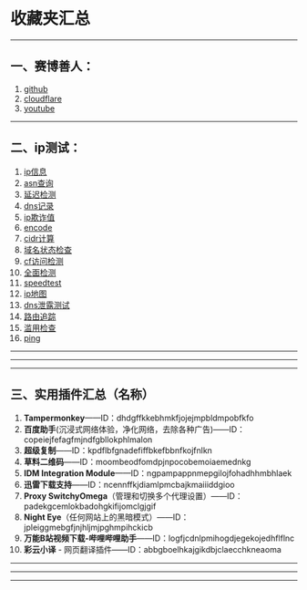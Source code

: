 # 收藏夹汇总

---

## 一、赛博善人：

1. [github](https://github.com/)
2. [cloudflare](https://www.cloudflare.com/)
3. [youtube](https://youtube.com/)

---

## 二、ip测试：

1. [ip信息](https://ipinfo.io/)
2. [asn查询](https://bgp.he.net/)
3. [延迟检测](https://www.itdog.cn/tcping/)
4. [dns记录](https://www.nslookup.io/)
5. [ip欺诈值](https://ip.ping0.cc/)
6. [encode](https://www.urlencoder.org/)
7. [cidr计算](https://www.sioe.cn/xinqing/CIDR.php)
8. [域名状态检查](https://lookup.icann.org/en/lookup)
9. [cf访问检测](https://ip.sb/)
10. [全面检测](https://ip.skk.moe/)
11. [speedtest](https://www.speedtest.net/)
12. [ip地图](https://ipdata.co/)
13. [dns泄露测试](https://browserleaks.com/dns)
14. [路由追踪](https://www.itdog.cn/traceroute/)
15. [滥用检查](https://www.abuseipdb.com/)
16. [ping](https://ping.pe/)




---

---

---

## 三、实用插件汇总（名称）

1. **Tampermonkey**——ID：dhdgffkkebhmkfjojejmpbldmpobfkfo
2. **百度助手**(沉浸式网络体验，净化网络，去除各种广告)——ID：copeiejfefagfmjndfgbllokphlmalon
3. **超级复制**——ID：kpdflbfgnadefiffbkefbbnfkojfnlkn
4. **草料二维码**——ID：moombeodfomdpjnpocobemoiaemednkg
5. **IDM Integration Module**——ID：ngpampappnmepgilojfohadhhmbhlaek
6. **迅雷下载支持**——ID：ncennffkjdiamlpmcbajkmaiiiddgioo
7. **Proxy SwitchyOmega**（管理和切换多个代理设置）——ID：padekgcemlokbadohgkifijomclgjgif
8. **Night Eye**（任何网站上的黑暗模式）——ID：jpleiggmebgfjnjhljmjpghmpihckicb
9. **万能B站视频下载-哔哩哔哩助手**——ID：logfjcdnlpmihogdjegekojedhflflnc
10. **彩云小译** - 网页翻译插件——ID：abbgboelhkajgikdbjclaecchkneaoma

---

---

---


